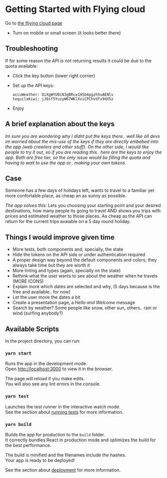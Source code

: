 # Getting Started with Flying cloud

Go to [the fliying cloud page](http://marcosmiani.github.io/fliyingcloud)

- Turn on mobile or small screen (it looks better there)

## Troubleshooting
If for some reason the API is not returning results it could be due to the quota available:

- Click the key button (lower right corner)

- Set up the API keys:
    ```
    accuWeather: OiXgWYU0cN3gBRcw1HSb4pgzh5uAENlv
    tequilaKiwi: jJ6sf5YuzyW67WKlXviCPChvdfx9dX5z
    ```
 - Enjoy

## A brief explanation about the keys

_Im sure you are wondering why I didnt put the keys there.. well like all devs im worried about the mis-use of the keys if they are directly embebed into the app (web crawlers and other stuff). On the other side, I would like people to try it out, so if you are reading this.. here are the keys to enjoy the app. Both are free tier, so the only issue would be filling the quota and having to wait to use the app or.. making your own tokens._

## Case

Someone has a few days of holidays left, wants to travel to a familiar yet more confortable place, as cheap an as sunny as possible.

*The app solves this:*
Lets you choosing your starting point and your desired destinations, how many people its going to travel AND shows you trips with prices and estimated weather to those places. As cheap as the API can return for the current trips avaiable on a 5 day round holiday.

## Things I would improve given time

- More tests, both components and, specially, the state
- Hide the tokens on the API side or under authentication required
- A proper design way beyond the default components and colors, they always take time but they are worth it
- More linting and types (again, specially on the state)
- Rethink what the user wants to see about the weather when he travels (MORE ICONS)
- Explain more which dates are selected and why, (5 days because is the free and available.. for now)
- Let the user move the dates a bit
- Create a presentation page, a _Hello and Welcome_ message
- Search by weather? Some people like snow, other sun, others.. rain or wind (surfing anybody?)

## Available Scripts

In the project directory, you can run:

### `yarn start`

Runs the app in the development mode.\
Open [http://localhost:3000](http://localhost:3000) to view it in the browser.

The page will reload if you make edits.\
You will also see any lint errors in the console.

### `yarn test`

Launches the test runner in the interactive watch mode.\
See the section about [running tests](https://facebook.github.io/create-react-app/docs/running-tests) for more information.

### `yarn build`

Builds the app for production to the `build` folder.\
It correctly bundles React in production mode and optimizes the build for the best performance.

The build is minified and the filenames include the hashes.\
Your app is ready to be deployed!

See the section about [deployment](https://facebook.github.io/create-react-app/docs/deployment) for more information.


